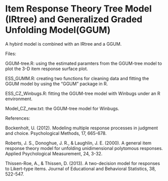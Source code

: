 # Item Response Theory Tree Model (IRtree) and Generalized Graded Unfolding Model(GGUM)
A hybird model is combined with an IRtree and a GGUM.

Files: 

GGUM-tree.R: using the estimated paramters from the GGUM-tree model to plot the 3-D item response surface plot.

ESS_GUMM.R: creating two functions for cleaning data and fitting the GGUM model by using the “GGUM” package in R.

ESS_CZ_Winbugs.R: fitting the GGUM-tree model with Winbugs under an R environment.

Model_CZ_new.txt: the GGUM-tree model for Winbugs.


References: 

Bockenholt, U. (2012). Modeling multiple response processes in judgment and choice. Psychological Methods, 17, 665-678.

Roberts, J. S., Donoghue, J. R., & Laughlin, J. E. (2000). A general item response theory model for unfolding unidimensional polytomous responses. Applied Psychological Measurement, 24, 3-32.

Thissen-Roe, A., & Thissen, D. (2013). A two-decision model for responses to Likert-type items. Journal of Educational and Behavioral Statistics, 38, 522-547.


